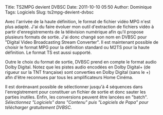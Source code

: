 Title: TS2MPG devient DVBSC
Date: 2011-10-10 05:50
Author: Dominique
Tags: Logiciels
Slug: ts2mpg-devient-dvbsc

Avec l'arrivée de la haute définition, le format de fichier vidéo MPG
n'est plus adapté. J'ai du faire évoluer mon outil d'extraction de
fichiers vidéo à partir d'enregistrements de la télévision numérique
afin qu'il propose plusieurs formats de sortie. J'ai donc changé son nom
en DVBSC pour "Digital Video Broadcasting Stream Converter". Il est
maintenant possible de choisir le format MPG pour la définition standard
ou M2TS pour la haute définition. Le format TS est aussi supporté.  

Outre le choix du format de sortie, DVBSC prend en compte le format
audio Dolby Digital. Notez que les pistes audio encodées en Dolby
Digital+ (de rigueur sur la TNT française) sont converties en Dolby
Digital (sans le +) afin d'être reconnues par tous les amplificateurs
Home Cinéma.  

Il est dorénavant possible de sélectionner jusqu'à 4 séquences dans
l'enregistrement pour constituer un fichier de sortie et donc sauter les
parties inutiles. Enfin, les conversions peuvent être lancées en
"batch".  
*Sélectionnez "Logiciels" dans "Contenu" puis "Logiciels de Papa" pour
télécharger gratuitement DVBSC.*


